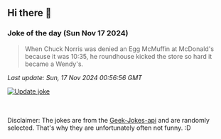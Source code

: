 ## Hi there 👋

### Joke of the day (Sun Nov 17 2024)
<!-- joke -->
>When Chuck Norris was denied an Egg McMuffin at McDonald's because it was 10:35, he roundhouse kicked the store so hard it became a Wendy's.
<!-- /joke -->

*Last update: Sun, 17 Nov 2024 00:56:56 GMT*

[![Update joke](https://github.com/nclskfm/nclskfm/actions/workflows/joke.yml/badge.svg)](https://github.com/nclskfm/nclskfm/actions/workflows/joke.yml)

<br><br>
Disclaimer: The jokes are from the [Geek-Jokes-api](https://github.com/sameerkumar18/geek-joke-api) and are randomly selected. That's why they are unfortunately often not funny. :D
